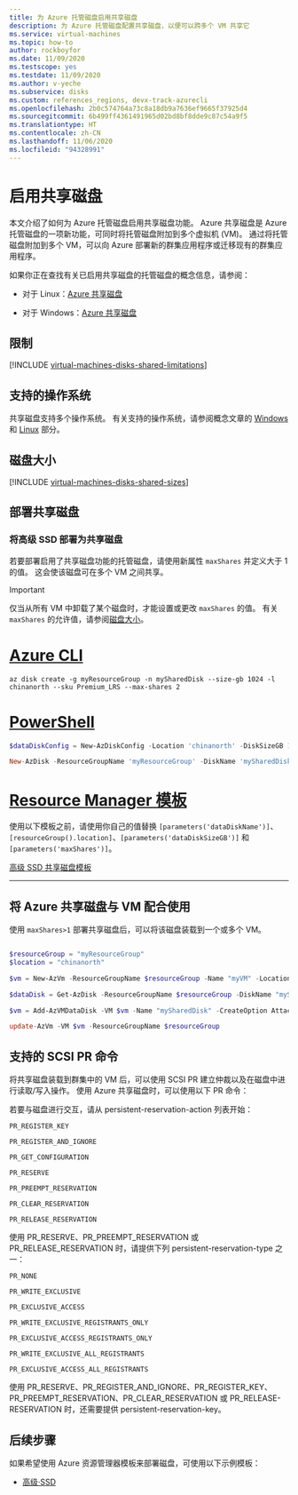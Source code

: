```yaml
---
title: 为 Azure 托管磁盘启用共享磁盘
description: 为 Azure 托管磁盘配置共享磁盘，以便可以跨多个 VM 共享它
ms.service: virtual-machines
ms.topic: how-to
author: rockboyfor
ms.date: 11/09/2020
ms.testscope: yes
ms.testdate: 11/09/2020
ms.author: v-yeche
ms.subservice: disks
ms.custom: references_regions, devx-track-azurecli
ms.openlocfilehash: 2b0c574764a73c8a18db9a7636ef9665f37925d4
ms.sourcegitcommit: 6b499ff4361491965d02bd8bf8dde9c87c54a9f5
ms.translationtype: HT
ms.contentlocale: zh-CN
ms.lasthandoff: 11/06/2020
ms.locfileid: "94328991"
---
```

<!--Verified successfully for PG notification-->
# <a name="enable-shared-disk"></a>启用共享磁盘

本文介绍了如何为 Azure 托管磁盘启用共享磁盘功能。 Azure 共享磁盘是 Azure 托管磁盘的一项新功能，可同时将托管磁盘附加到多个虚拟机 (VM)。 通过将托管磁盘附加到多个 VM，可以向 Azure 部署新的群集应用程序或迁移现有的群集应用程序。 

如果你正在查找有关已启用共享磁盘的托管磁盘的概念信息，请参阅：

* 对于 Linux：[Azure 共享磁盘](linux/disks-shared.md)

* 对于 Windows：[Azure 共享磁盘](windows/disks-shared.md)

## <a name="limitations"></a>限制

[!INCLUDE [virtual-machines-disks-shared-limitations](../../includes/virtual-machines-disks-shared-limitations.md)]

## <a name="supported-operating-systems"></a>支持的操作系统

共享磁盘支持多个操作系统。 有关支持的操作系统，请参阅概念文章的 [Windows](windows/disks-shared.md#windows) 和 [Linux](linux/disks-shared.md#linux) 部分。

## <a name="disk-sizes"></a><a name="disk-sizes"></a>磁盘大小

[!INCLUDE [virtual-machines-disks-shared-sizes](../../includes/virtual-machines-disks-shared-sizes.md)]

## <a name="deploy-shared-disks"></a>部署共享磁盘

### <a name="deploy-a-premium-ssd-as-a-shared-disk"></a>将高级 SSD 部署为共享磁盘

若要部署启用了共享磁盘功能的托管磁盘，请使用新属性 `maxShares` 并定义大于 1 的值。 这会使该磁盘可在多个 VM 之间共享。

> [!IMPORTANT]
> 仅当从所有 VM 中卸载了某个磁盘时，才能设置或更改 `maxShares` 的值。 有关 `maxShares` 的允许值，请参阅[磁盘大小](#disk-sizes)。

# <a name="azure-cli"></a>[Azure CLI](#tab/azure-cli)

```azurecli
az disk create -g myResourceGroup -n mySharedDisk --size-gb 1024 -l chinanorth --sku Premium_LRS --max-shares 2
```

# <a name="powershell"></a>[PowerShell](#tab/azure-powershell)

```powershell
$dataDiskConfig = New-AzDiskConfig -Location 'chinanorth' -DiskSizeGB 1024 -AccountType Premium_LRS -CreateOption Empty -MaxSharesCount 2

New-AzDisk -ResourceGroupName 'myResourceGroup' -DiskName 'mySharedDisk' -Disk $dataDiskConfig
```

# <a name="resource-manager-template"></a>[Resource Manager 模板](#tab/azure-resource-manager)

使用以下模板之前，请使用你自己的值替换 `[parameters('dataDiskName')]`、`[resourceGroup().location]`、`[parameters('dataDiskSizeGB')]` 和 `[parameters('maxShares')]`。

[高级 SSD 共享磁盘模板](https://aka.ms/SharedPremiumDiskARMtemplate)

---

<!--Not Avaialble on ### Deploy an ultra disk as a shared disk-->


## <a name="using-azure-shared-disks-with-your-vms"></a>将 Azure 共享磁盘与 VM 配合使用

使用 `maxShares>1` 部署共享磁盘后，可以将该磁盘装载到一个或多个 VM。

<!--Not Available on FEATURE ultra disk-->

```powershell

$resourceGroup = "myResourceGroup"
$location = "chinanorth"

$vm = New-AzVm -ResourceGroupName $resourceGroup -Name "myVM" -Location $location -VirtualNetworkName "myVnet" -SubnetName "mySubnet" -SecurityGroupName "myNetworkSecurityGroup" -PublicIpAddressName "myPublicIpAddress"

$dataDisk = Get-AzDisk -ResourceGroupName $resourceGroup -DiskName "mySharedDisk"

$vm = Add-AzVMDataDisk -VM $vm -Name "mySharedDisk" -CreateOption Attach -ManagedDiskId $dataDisk.Id -Lun 0

update-AzVm -VM $vm -ResourceGroupName $resourceGroup
```

## <a name="supported-scsi-pr-commands"></a>支持的 SCSI PR 命令

将共享磁盘装载到群集中的 VM 后，可以使用 SCSI PR 建立仲裁以及在磁盘中进行读取/写入操作。 使用 Azure 共享磁盘时，可以使用以下 PR 命令：

若要与磁盘进行交互，请从 persistent-reservation-action 列表开始：

```
PR_REGISTER_KEY 

PR_REGISTER_AND_IGNORE 

PR_GET_CONFIGURATION 

PR_RESERVE 

PR_PREEMPT_RESERVATION 

PR_CLEAR_RESERVATION 

PR_RELEASE_RESERVATION 
```

使用 PR_RESERVE、PR_PREEMPT_RESERVATION 或 PR_RELEASE_RESERVATION 时，请提供下列 persistent-reservation-type 之一：

```
PR_NONE 

PR_WRITE_EXCLUSIVE 

PR_EXCLUSIVE_ACCESS 

PR_WRITE_EXCLUSIVE_REGISTRANTS_ONLY 

PR_EXCLUSIVE_ACCESS_REGISTRANTS_ONLY 

PR_WRITE_EXCLUSIVE_ALL_REGISTRANTS 

PR_EXCLUSIVE_ACCESS_ALL_REGISTRANTS 
```

使用 PR_RESERVE、PR_REGISTER_AND_IGNORE、PR_REGISTER_KEY、PR_PREEMPT_RESERVATION、PR_CLEAR_RESERVATION 或 PR_RELEASE-RESERVATION 时，还需要提供 persistent-reservation-key。


## <a name="next-steps"></a>后续步骤

如果希望使用 Azure 资源管理器模板来部署磁盘，可使用以下示例模板：
- [高级·SSD](https://aka.ms/SharedPremiumDiskARMtemplate)

<!--Not Avaialble on [Regional ultra disks](https://aka.ms/SharedUltraDiskARMtemplateRegional)-->
<!--Not Avaialble on [Zonal ultra disks](https://aka.ms/SharedUltraDiskARMtemplateZonal)-->

<!-- Update_Description: new article about disks shared enable -->
<!--NEW.date: 11/09/2020-->